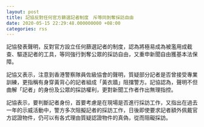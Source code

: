 ```yaml
---
layout: post
title: 記協反對任何官方篩選記者制度　斥等同剝奪採訪自由
date: 2020-05-15 22:29:48.000000000 +08:00
categories: rss
---
```


記協發表聲明，反對官方設立任何篩選記者的制度，認為將極易成為被濫用成截查、驅逐記者的工具，等同強行剝奪公眾的採訪自由，又重申新聞自由獲基本法保障。

記協又表示，注意到香港警察隊員佐級協會的聲明，質疑部分記者是否曾接受專業訓練，更指稱有身穿黃背心的記者組成「黃衣牆」阻擋警方。記協認為，聲明不但曲解「記者」的身份及公眾的採訪權利，更對新聞工作者作出無理指控。

記協表示，要判斷記者身份，首要考慮是在現場是否進行採訪工作，又指出在過去一年的示威活動中，警方多次阻擬記者的採訪工作，日後即使要求記者額外佩戴官方認證物件，仍可以有各式理由質疑認證物件的真偽，從而阻礙採訪。
